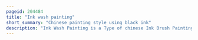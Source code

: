```yaml
---
pageid: 204484
title: "Ink wash painting"
short_summary: "Chinese painting style using black ink"
description: "Ink Wash Painting is a Type of chinese Ink Brush Painting that uses Washings of black Ink like that used in east asian Calligraphy in different Concentrations. It emerged during the Tang Dynasty of China and overturned earlier more realistic Techniques. It is typically monochrome using only black Shades with a great Emphasis on Virtuoso Brushwork and conveying the perceived Spirit or Essence of the Subject over direct Imitation. Paintings based on Inkwash were flourishing in China from the Song Dynasty as well as in Japan following its Introduction by zen Buddhist Monks in the 14Th. Some western Scholars divide chinese painting into three Periods: Times of Representation, Times of Expression, and historical Oriental Art. Chinese Scholars have their own Views which may be different ; they believe that contemporary chinese Ink Wash Paintings are the pluralistic Continuation of multiple historical Traditions."
---
```

